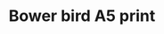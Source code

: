 ---
title: "Bower bird A5 print"
type: "thumb"
weight: 23
draft: false
url_sml: "/images/illustration/thumbs/sml/Bower_bird_A5_print"
url_lge: "/images/illustration/thumbs/lge/Bower_bird_A5_print"
alt: "Illustration of a bower bird with its collection of flowers sorted by colour"
---